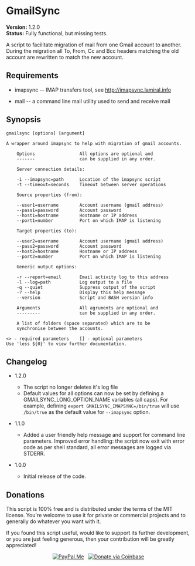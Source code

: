 GmailSync
=========

**Version:** 1.2.0  
**Status:** Fully functional, but missing tests.

A script to facilitate migration of mail from one Gmail account to another. During the migration all To, From, Cc and Bcc headers matching the old account are rewritten to match the new account.

Requirements
------------

- imapsync -- IMAP transfers tool, see http://imapsync.lamiral.info

- mail -- a command line mail utility used to send and receive mail

Synopsis
--------

    gmailsync [options] [argument]

    A wrapper around imapsync to help with migration of gmail accounts.

        Options                 All options are optional and
        -------                 can be supplied in any order.

        Server connection details:

        -i --imapsync=path      Location of the imapsync script
        -t --timeout=seconds    Timeout between server operations

        Source properties (from):

        --user1=username        Account username (gmail address)
        --pass1=password        Account password
        --host1=hostname        Hostname or IP address
        --port1=number          Port on which IMAP is listening

        Target properties (to):

        --user2=username        Account username (gmail address)
        --pass2=password        Account password
        --host2=hostname        Hostname or IP address
        --port2=number          Port on which IMAP is listening

        Generic output options:

        -r --report=email       Email activity log to this address
        -l --log=path           Log output to a file
        -q --quiet              Suppress output of the script
        -? --help               Display this help message
        --version               Script and BASH version info

        Arguments               All agruments are optional and
        ---------               can be supplied in any order.

        A list of folders (space separated) which are to be
        synchronise between the accounts.

    <> - required parameters    [] - optional parameters
    Use 'less ${0}' to view further documentation.

Changelog
---------

* 1.2.0

  - The script no longer deletes it's log file
  - Default values for all options can now be set by defining a GMAILSYNC_LONG_OPTION_NAME variables (all caps). For example, defining `export GMAILSYNC_IMAPSYNC=/bin/true` will use `/bin/true` as the default value for `--imapsync` option.

* 1.1.0

  - Added a user friendly help message and support for command line parameters. Improved error handling: the script now exit with error code as per shell standard, all error messages are logged via STDERR.

* 1.0.0

  - Initial release of the code.

Donations
---------

This script is 100% free and is distributed under the terms of the MIT license. You're welcome to use it for private or commercial projects and to generally do whatever you want with it.

If you found this script useful, would like to support its further development, or you are just feeling generous, then your contribution will be greatly appreciated!

<p align="center">
  <a href="https://paypal.me/UmkaDK"><img src="https://img.shields.io/badge/paypal-me-blue.svg?colorB=0070ba&logo=paypal" alt="PayPal.Me"></a>
  &nbsp;
  <a href="https://commerce.coinbase.com/checkout/252e79ee-242f-40bc-9351-1538145061fa"><img src="https://img.shields.io/badge/coinbase-donate-gold.svg?colorB=ff8e00&logo=bitcoin" alt="Donate via Coinbase"></a>
</p>
